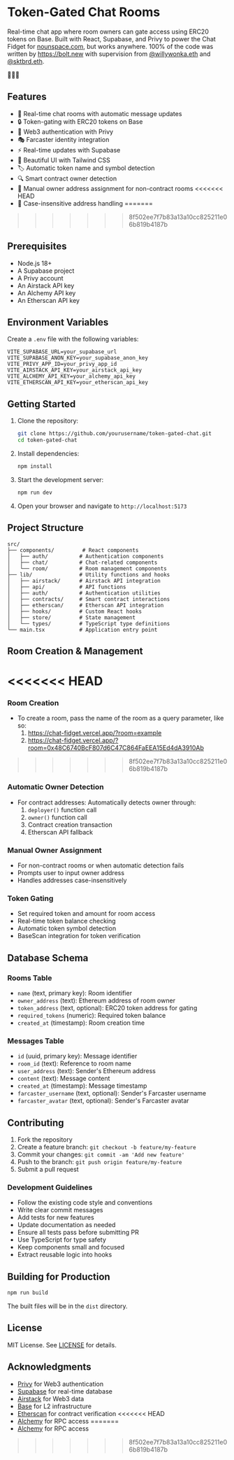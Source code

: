 # Token-Gated Chat Rooms

Real-time chat app where room owners can gate access using ERC20 tokens on Base. Built with React, Supabase, and Privy to power the Chat Fidget for [nounspace.com](https://nounspace.com), but works anywhere. 100% of the code was written by https://bolt.new with supervision from [@willywonka.eth](https://nounspace.com/s/willywonka.eth) and [@sktbrd.eth](https://www.nounspace.com/s/skateboard).

👾🚀🌈

## Features

- 💬 Real-time chat rooms with automatic message updates
- 🔒 Token-gating with ERC20 tokens on Base
- 👤 Web3 authentication with Privy
- 🎭 Farcaster identity integration
- ⚡ Real-time updates with Supabase
- 🎨 Beautiful UI with Tailwind CSS
- 🏷️ Automatic token name and symbol detection
- 🔍 Smart contract owner detection
- 📝 Manual owner address assignment for non-contract rooms
<<<<<<< HEAD
- 🔐 Case-insensitive address handling
=======
>>>>>>> 8f502ee7f7b83a13a10cc825211e06b819b4187b

## Prerequisites

- Node.js 18+
- A Supabase project
- A Privy account
- An Airstack API key
- An Alchemy API key
- An Etherscan API key

## Environment Variables

Create a `.env` file with the following variables:

```env
VITE_SUPABASE_URL=your_supabase_url
VITE_SUPABASE_ANON_KEY=your_supabase_anon_key
VITE_PRIVY_APP_ID=your_privy_app_id
VITE_AIRSTACK_API_KEY=your_airstack_api_key
VITE_ALCHEMY_API_KEY=your_alchemy_api_key
VITE_ETHERSCAN_API_KEY=your_etherscan_api_key
```

## Getting Started

1. Clone the repository:
   ```bash
   git clone https://github.com/yourusername/token-gated-chat.git
   cd token-gated-chat
   ```

2. Install dependencies:
   ```bash
   npm install
   ```

3. Start the development server:
   ```bash
   npm run dev
   ```

4. Open your browser and navigate to `http://localhost:5173`

## Project Structure

```
src/
├── components/         # React components
│   ├── auth/          # Authentication components
│   ├── chat/          # Chat-related components
│   └── room/          # Room management components
├── lib/               # Utility functions and hooks
│   ├── airstack/      # Airstack API integration
│   ├── api/           # API functions
│   ├── auth/          # Authentication utilities
│   ├── contracts/     # Smart contract interactions
│   ├── etherscan/     # Etherscan API integration
│   ├── hooks/         # Custom React hooks
│   ├── store/         # State management
│   └── types/         # TypeScript type definitions
└── main.tsx           # Application entry point
```

## Room Creation & Management

<<<<<<< HEAD
=======
### Room Creation
- To create a room, pass the name of the room as a query parameter, like so:
  1. https://chat-fidget.vercel.app/?room=example
  2. https://chat-fidget.vercel.app/?room=0x48C6740BcF807d6C47C864FaEEA15Ed4dA3910Ab

>>>>>>> 8f502ee7f7b83a13a10cc825211e06b819b4187b
### Automatic Owner Detection
- For contract addresses: Automatically detects owner through:
  1. `deployer()` function call
  2. `owner()` function call
  3. Contract creation transaction
  4. Etherscan API fallback

### Manual Owner Assignment
- For non-contract rooms or when automatic detection fails
- Prompts user to input owner address
- Handles addresses case-insensitively

### Token Gating
- Set required token and amount for room access
- Real-time token balance checking
- Automatic token symbol detection
- BaseScan integration for token verification

## Database Schema

### Rooms Table
- `name` (text, primary key): Room identifier
- `owner_address` (text): Ethereum address of room owner
- `token_address` (text, optional): ERC20 token address for gating
- `required_tokens` (numeric): Required token balance
- `created_at` (timestamp): Room creation time

### Messages Table
- `id` (uuid, primary key): Message identifier
- `room_id` (text): Reference to room name
- `user_address` (text): Sender's Ethereum address
- `content` (text): Message content
- `created_at` (timestamp): Message timestamp
- `farcaster_username` (text, optional): Sender's Farcaster username
- `farcaster_avatar` (text, optional): Sender's Farcaster avatar

## Contributing

1. Fork the repository
2. Create a feature branch: `git checkout -b feature/my-feature`
3. Commit your changes: `git commit -am 'Add new feature'`
4. Push to the branch: `git push origin feature/my-feature`
5. Submit a pull request

### Development Guidelines

- Follow the existing code style and conventions
- Write clear commit messages
- Add tests for new features
- Update documentation as needed
- Ensure all tests pass before submitting PR
- Use TypeScript for type safety
- Keep components small and focused
- Extract reusable logic into hooks

## Building for Production

```bash
npm run build
```

The built files will be in the `dist` directory.

## License

MIT License. See [LICENSE](LICENSE) for details.

## Acknowledgments

- [Privy](https://privy.io/) for Web3 authentication
- [Supabase](https://supabase.io/) for real-time database
- [Airstack](https://airstack.xyz/) for Web3 data
- [Base](https://base.org/) for L2 infrastructure
- [Etherscan](https://etherscan.io/) for contract verification
<<<<<<< HEAD
- [Alchemy](https://www.alchemy.com/) for RPC access
=======
- [Alchemy](https://www.alchemy.com/) for RPC access
>>>>>>> 8f502ee7f7b83a13a10cc825211e06b819b4187b
